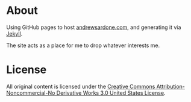 About
=====

Using GitHub pages to host [andrewsardone.com](http://andrewsardone.com), and generating it via [Jekyll](http://github.com/mojombo/jekyll/tree/master).

The site acts as a place for me to drop whatever interests me.

License
=======

All original content is licensed under the [Creative Commons Attribution-Noncommercial-No Derivative Works 3.0 United States License](http://creativecommons.org/licenses/by-nc-nd/3.0/us/).
